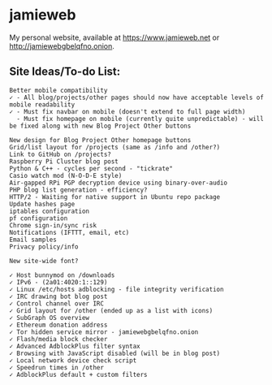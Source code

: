 # jamieweb

My personal website, available at https://www.jamieweb.net or http://jamiewebgbelqfno.onion.

## Site Ideas/To-do List:
    Better mobile compatibility
    ✓ - All blog/projects/other pages should now have acceptable levels of mobile readability
    ✓ - Must fix navbar on mobile (doesn't extend to full page width)
      - Must fix homepage on mobile (currently quite unpredictable) - will be fixed along with new Blog Project Other buttons
    
    New design for Blog Project Other homepage buttons
    Grid/list layout for /projects (same as /info and /other?)
    Link to GitHub on /projects?
    Raspberry Pi Cluster blog post
    Python & C++ - cycles per second - "tickrate"
    Casio watch mod (N-O-D-E style)
    Air-gapped RPi PGP decryption device using binary-over-audio
    PHP blog list generation - efficiency?
    HTTP/2 - Waiting for native support in Ubuntu repo package
    Update hashes page
    iptables configuration
    pf configuration
    Chrome sign-in/sync risk
    Notifications (IFTTT, email, etc)
    Email samples
    Privacy policy/info
    
    New site-wide font?
    
    ✓ Host bunnymod on /downloads
    ✓ IPv6 - (2a01:4020:1::129)
    ✓ Linux /etc/hosts adblocking - file integrity verification
    ✓ IRC drawing bot blog post
    ✓ Control channel over IRC
    ✓ Grid layout for /other (ended up as a list with icons)
    ✓ SubGraph OS overview
    ✓ Ethereum donation address
    ✓ Tor hidden service mirror - jamiewebgbelqfno.onion
    ✓ Flash/media block checker
    ✓ Advanced AdblockPlus filter syntax
    ✓ Browsing with JavaScript disabled (will be in blog post)
    ✓ Local network device check script
    ✓ Speedrun times in /other
    ✓ AdblockPlus default + custom filters
